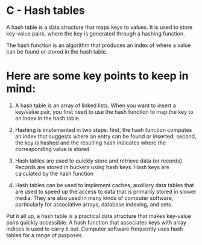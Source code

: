 # C - Hash tables

A hash table is a data structure that maps keys to values. It is used to store key-value pairs, where the key is generated through a hashing function.

The hash function is an algorithm that produces an index of where a value can be found or stored in the hash table.

# Here are some key points to keep in mind:

1. A hash table is an array of linked lists. When you want to insert a key/value pair, you first need to use the hash function to map the key to an index in the hash table.

2. Hashing is implemented in two steps: first, the hash function computes an index that suggests where an entry can be found or inserted; second, the key is hashed and the resulting hash indicates where the corresponding value is stored


3. Hash tables are used to quickly store and retrieve data (or records). Records are stored in buckets using hash keys. Hash keys are calculated by the hash function

4. Hash tables can be used to implement caches, auxiliary data tables that are used to speed up the access to data that is primarily stored in slower media. They are also used in many kinds of computer software, particularly for associative arrays, database indexing, and sets.


Put it all up, a hash table is a practical data structure that makes key-value pairs quickly accessible. A hash function that associates keys with array indices is used to carry it out. Computer software frequently uses hash tables for a range of purposes.
